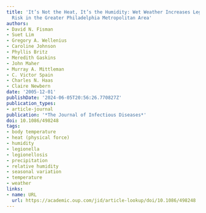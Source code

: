 ```yaml
---
title: 'It’s Not the Heat, It’s the Humidity: Wet Weather Increases Legionellosis
  Risk in the Greater Philadelphia Metropolitan Area'
authors:
- David N. Fisman
- Suet Lim
- Gregory A. Wellenius
- Caroline Johnson
- Phyllis Britz
- Meredith Gaskins
- John Maher
- Murray A. Mittleman
- C. Victor Spain
- Charles N. Haas
- Claire Newbern
date: '2005-12-01'
publishDate: '2024-06-05T20:56:26.770827Z'
publication_types:
- article-journal
publication: '*The Journal of Infectious Diseases*'
doi: 10.1086/498248
tags:
- body temperature
- heat (physical force)
- humidity
- legionella
- legionellosis
- precipitation
- relative humidity
- seasonal variation
- temperature
- weather
links:
- name: URL
  url: https://academic.oup.com/jid/article-lookup/doi/10.1086/498248
---
```

